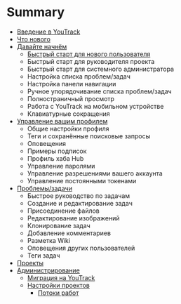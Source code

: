 # Summary

* [Введение в YouTrack](README.md)
* [Что нового](chto-novogo.md)
* [Давайте начнём](chapter1.md)
  * [Быстрый старт для нового пользователя](chapter1/bistrii-start-dlya-novogo-polzovatelya.md)
  * Быстрый старт для руководителя проекта
  * Быстрый старт для системного администратора
  * Настройка списка проблем/задач
  * Настройка панели навигации
  * Ручное упорядочивание списка проблем/задач
  * Полностраничный просмотр
  * Работа с YouTrack на мобильном устройстве
  * Клавиатурные сокращения
* [Управление вашим профилем](upravlenie-vashim-profilem.md)
  * Общие настройки профиля
  * Теги и сохранённые поисковые запросы
  * Оповещения
  * Примеры подписок
  * Профиль хаба Hub
  * Управление паролями
  * Управление разрешениями вашего аккаунта
  * Управление постоянными токенами
* [Проблемы/задачи](problemizadachi.md)
  * Быстрое руководство по задачам
  * Создание и редактирование задач
  * Присоединение файлов
  * Редактирование изображений
  * Клонирование задач
  * Добавление комментариев
  * Разметка Wiki
  * Оповещения других пользователей
  * Теги задач
* [Проекты](proekti.md)
* [Администрирование](administrirovanie.md)
  * [Миграция на YouTrack](administrirovanie/migratsiya-na-youtrack.md)
  * [Настройки проектов](administrirovanie/nastroiki-proektov.md)
    * [Потоки работ](administrirovanie/nastroiki-proektov/potoki-zadach.md)

